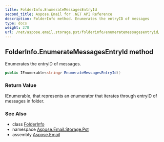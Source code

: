```yaml
---
title: FolderInfo.EnumerateMessagesEntryId
second_title: Aspose.Email for .NET API Reference
description: FolderInfo method. Enumerates the entryID of messages
type: docs
weight: 270
url: /net/aspose.email.storage.pst/folderinfo/enumeratemessagesentryid/
---
```

## FolderInfo.EnumerateMessagesEntryId method

Enumerates the entryID of messages.

```csharp
public IEnumerable<string> EnumerateMessagesEntryId()
```

### Return Value

IEnumerable, that represents an enumerator that iterates through entryID of messages in folder.

### See Also

* class [FolderInfo](../)
* namespace [Aspose.Email.Storage.Pst](../../folderinfo/)
* assembly [Aspose.Email](../../../)


